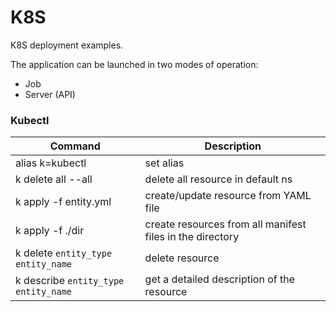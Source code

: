 # K8S

K8S deployment examples.

The application can be launched in two modes of operation:

* Job
* Server (API)

### Kubectl

| Command                                | Description                                               |
|----------------------------------------|-----------------------------------------------------------|
| alias k=kubectl                        | set alias                                                 |
| k delete all --all                     | delete all resource in default ns                         |
| k apply -f entity.yml                  | create/update resource from YAML file                     |
| k apply -f ./dir                       | create resources from all manifest files in the directory |
| k delete `entity_type` `entity_name`   | delete resource                                           |
| k describe `entity_type` `entity_name` | get a detailed description of the resource                |